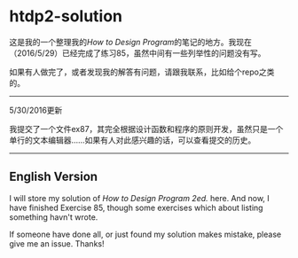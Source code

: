 # htdp2-solution
这是我的一个整理我的*How to Design Program*的笔记的地方。我现在（2016/5/29）已经完成了练习85，虽然中间有一些列举性的问题没有写。

如果有人做完了，或者发现我的解答有问题，请跟我联系，比如给个repo之类的。  

---

5/30/2016更新  

我提交了一个文件ex87，其完全根据设计函数和程序的原则开发，虽然只是一个单行的文本编辑器……如果有人对此感兴趣的话，可以查看提交的历史。

---

## English Version

I will store my solution of *How to Design Program 2ed.* here. And now, I have finished Exercise 85, though some exercises which about listing something havn't wrote.

If someone have done all, or just found my solution makes mistake, please give me an issue. Thanks!
